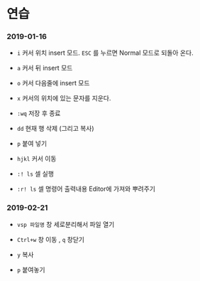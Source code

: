# 연습

### 2019-01-16

- `i` 커서 위치 insert 모드. `ESC` 를 누르면 Normal 모드로 되돌아 온다.

- `a` 커서 뒤 insert 모드

- `o` 커서 다음줄에 insert 모드

- `x` 커서의 위치에 있는 문자를 지운다.

- `:wq` 저장 후 종료

- `dd` 현재 행 삭제 (그리고 복사)

- `p` 붙여 넣기

- `hjkl` 커서 이동

- `:! ls` 셀 실행

- `:r! ls` 셀 명령어 출력내용 Editor에 가져와 뿌려주기

### 2019-02-21

- `vsp 파일명` 창 세로분리해서 파일 열기

- `Ctrl+w` 창 이동 , `q` 창닫기

- `y` 복사

- `p` 붙여놓기

